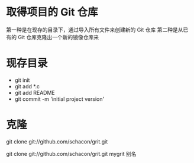 # 取得项目的 Git 仓库
第一种是在现存的目录下，通过导入所有文件来创建新的 Git 仓库
第二种是从已有的 Git 仓库克隆出一个新的镜像仓库来

# 现存目录
- git init
- git add *.c
- git add README
- git commit -m 'initial project version'

# 克隆

git clone git://github.com/schacon/grit.git

git clone git://github.com/schacon/grit.git mygrit    别名